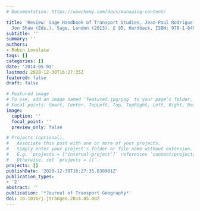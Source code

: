 ```yaml
---
# Documentation: https://wowchemy.com/docs/managing-content/

title: 'Review: Sage Handbook of Transport Studies, Jean-Paul Rodrigue, Theo Notteboom,
  Jon Shaw (Eds.). Sage, London (2013). £ 95, Hardback, ISBN: 978-1-84920-789-8'
subtitle: ''
summary: ''
authors:
- Robin Lovelace
tags: []
categories: []
date: '2014-05-01'
lastmod: 2020-12-30T16:27:35Z
featured: false
draft: false

# Featured image
# To use, add an image named `featured.jpg/png` to your page's folder.
# Focal points: Smart, Center, TopLeft, Top, TopRight, Left, Right, BottomLeft, Bottom, BottomRight.
image:
  caption: ''
  focal_point: ''
  preview_only: false

# Projects (optional).
#   Associate this post with one or more of your projects.
#   Simply enter your project's folder or file name without extension.
#   E.g. `projects = ["internal-project"]` references `content/project/deep-learning/index.md`.
#   Otherwise, set `projects = []`.
projects: []
publishDate: '2020-12-30T16:27:35.838901Z'
publication_types:
- '2'
abstract: ''
publication: '*Journal of Transport Geography*'
doi: 10.1016/j.jtrangeo.2014.05.002
---
```

